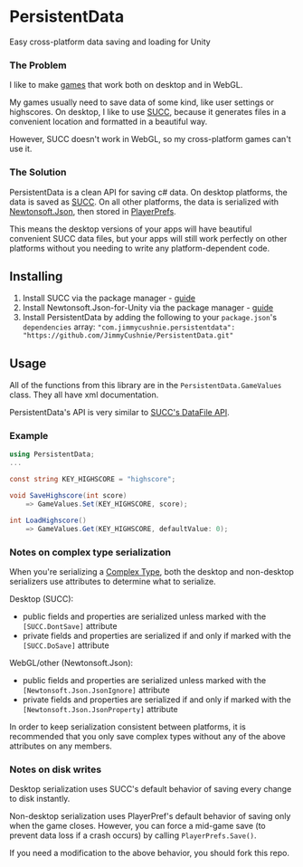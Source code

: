 # PersistentData
Easy cross-platform data saving and loading for Unity

### The Problem

I like to make [games](https://itch.io/c/331409/game-jam-games) that work both on desktop and in WebGL.

My games usually need to save data of some kind, like user settings or highscores. On desktop, I like to use [SUCC](https://github.com/JimmyCushnie/SUCC), because it generates files in a convenient location and formatted in a beautiful way.

However, SUCC doesn't work in WebGL, so my cross-platform games can't use it.

### The Solution

PersistentData is a clean API for saving c# data. On desktop platforms, the data is saved as [SUCC](https://github.com/JimmyCushnie/SUCC). On all other platforms, the data is serialized with [Newtonsoft.Json](https://www.newtonsoft.com/json), then stored in [PlayerPrefs](https://docs.unity3d.com/ScriptReference/PlayerPrefs.html).

This means the desktop versions of your apps will have beautiful convenient SUCC data files, but your apps will still work perfectly on other platforms without you needing to write any platform-dependent code.

## Installing

1. Install SUCC via the package manager - [guide](https://github.com/JimmyCushnie/SUCC/wiki/Installing#as-unity-package)
2. Install Newtonsoft.Json-for-Unity via the package manager - [guide](https://github.com/jilleJr/Newtonsoft.Json-for-Unity/wiki/Installation-via-UPM)
3. Install PersistentData by adding the following to your `package.json`'s `dependencies` array:
   `"com.jimmycushnie.persistentdata": "https://github.com/JimmyCushnie/PersistentData.git"`

## Usage

All of the functions from this library are in the `PersistentData.GameValues` class. They all have xml documentation.

PersistentData's API is very similar to [SUCC's DataFile API](https://github.com/JimmyCushnie/SUCC/wiki/Getting-Started#get-and-set-values-in-the-file).

### Example

```csharp
using PersistentData;
...

const string KEY_HIGHSCORE = "highscore";

void SaveHighscore(int score) 
    => GameValues.Set(KEY_HIGHSCORE, score);

int LoadHighscore() 
    => GameValues.Get(KEY_HIGHSCORE, defaultValue: 0);
```

### Notes on complex type serialization

When you're serializing a [Complex Type](https://github.com/JimmyCushnie/SUCC/wiki/Complex-Types), both the desktop and non-desktop serializers use attributes to determine what to serialize.

Desktop (SUCC):

* public fields and properties are serialized unless marked with the `[SUCC.DontSave]` attribute
* private fields and properties are serialized if and only if marked with the `[SUCC.DoSave]` attribute

WebGL/other (Newtonsoft.Json):

* public fields and properties are serialized unless marked with the `[Newtonsoft.Json.JsonIgnore]` attribute
* private fields and properties are serialized if and only if marked with the `[Newtonsoft.Json.JsonProperty]` attribute

In order to keep serialization consistent between platforms, it is recommended that you only save complex types without any of the above attributes on any members.

### Notes on disk writes

Desktop serialization uses SUCC's default behavior of saving every change to disk instantly.

Non-desktop serialization uses PlayerPref's default behavior of saving only when the game closes. However, you can force a mid-game save (to prevent data loss if a crash occurs) by calling `PlayerPrefs.Save()`.

If you need a modification to the above behavior, you should fork this repo.

